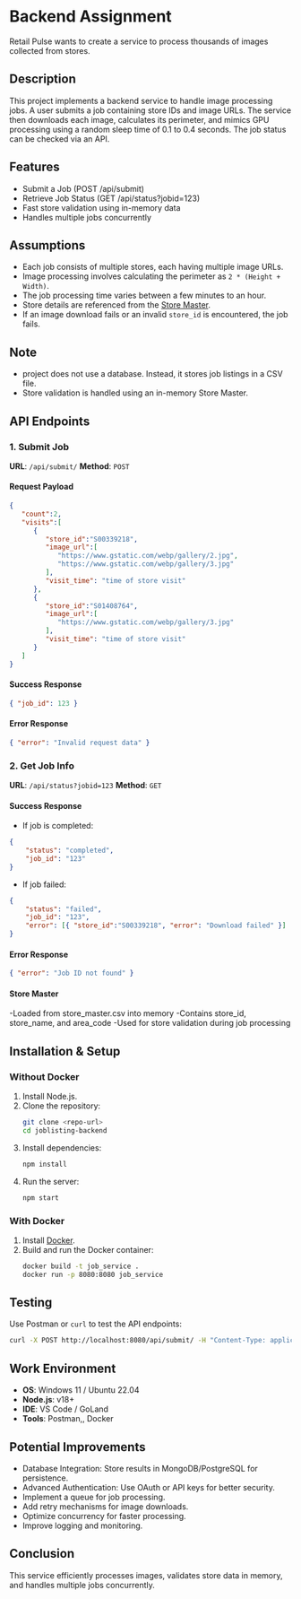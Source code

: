 # Backend  Assignment

Retail Pulse wants to create a service to process thousands of images collected from stores.

## Description
This project implements a backend service to handle image processing jobs. A user submits a job containing store IDs and image URLs. The service then downloads each image, calculates its perimeter, and mimics GPU processing using a random sleep time of 0.1 to 0.4 seconds. The job status can be checked via an API.
## Features
- Submit a Job (POST /api/submit)
- Retrieve Job Status (GET /api/status?jobid=123)
- Fast store validation using in-memory data
- Handles multiple jobs concurrently

## Assumptions
- Each job consists of multiple stores, each having multiple image URLs.
- Image processing involves calculating the perimeter as `2 * (Height + Width)`.
- The job processing time varies between a few minutes to an hour.
- Store details are referenced from the [Store Master](https://drive.google.com/file/d/1dCdAFEBzN1LVUUKxIZyewOeYx42PtEzb/view?usp=sharing).
- If an image download fails or an invalid `store_id` is encountered, the job fails.

## Note
- project does not use a database. Instead, it stores job listings in a CSV file.
- Store validation is handled using an in-memory Store Master.


## API Endpoints

### 1. Submit Job

**URL**: `/api/submit/`
**Method**: `POST`

#### Request Payload
```json
{
   "count":2,
   "visits":[
      {
         "store_id":"S00339218",
         "image_url":[
            "https://www.gstatic.com/webp/gallery/2.jpg",
            "https://www.gstatic.com/webp/gallery/3.jpg"
         ],
         "visit_time": "time of store visit"
      },
      {
         "store_id":"S01408764",
         "image_url":[
            "https://www.gstatic.com/webp/gallery/3.jpg"
         ],
         "visit_time": "time of store visit"
      }
   ]
}
```

#### Success Response
```json
{ "job_id": 123 }
```

#### Error Response
```json
{ "error": "Invalid request data" }
```

### 2. Get Job Info

**URL**: `/api/status?jobid=123`
**Method**: `GET`

#### Success Response
- If job is completed:
```json
{
    "status": "completed",
    "job_id": "123"
}
```
- If job failed:
```json
{
    "status": "failed",
    "job_id": "123",
    "error": [{ "store_id":"S00339218", "error": "Download failed" }]
}
```

#### Error Response
```json
{ "error": "Job ID not found" }
```


#### Store Master
-Loaded from store_master.csv into memory
-Contains store_id, store_name, and area_code
-Used for store validation during job processing

## Installation & Setup

### Without Docker
1. Install Node.js.
2. Clone the repository:
   ```sh
   git clone <repo-url>
   cd joblisting-backend
   ```
3. Install dependencies:
   ```sh
   npm install
   ```
4. Run the server:
   ```sh
   npm start
   ```

### With Docker
1. Install [Docker](https://www.docker.com/).
2. Build and run the Docker container:
   ```sh
   docker build -t job_service .
   docker run -p 8080:8080 job_service
   ```

## Testing
Use Postman or `curl` to test the API endpoints:
```sh
curl -X POST http://localhost:8080/api/submit/ -H "Content-Type: application/json" -d '{ "count":2, "visits":[...] }'
```

## Work Environment
- **OS**: Windows 11 / Ubuntu 22.04
- **Node.js**: v18+
- **IDE**: VS Code / GoLand
- **Tools**: Postman,, Docker


## Potential Improvements
- Database Integration: Store results in MongoDB/PostgreSQL for persistence.
- Advanced Authentication: Use OAuth or API keys for better security.
- Implement a queue for job processing.
- Add retry mechanisms for image downloads.
- Optimize concurrency for faster processing.
- Improve logging and monitoring.

  
## Conclusion
This service efficiently processes images, validates store data in memory, and handles multiple jobs concurrently.


